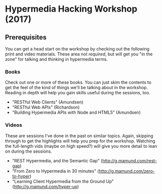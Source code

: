 # Hypermedia Hacking Workshop (2017)

## Prerequisites

You can get a head start on the workshop by checking out the following print and video materials. These area not *required*, but will get you "in the zone" for talking and thinking in hypermedia terms.

### Books
Check out one or more of these books. You can just skim the contents to get the feel of the kind of things we'll be talking about in the workshop. Reading in depth will help you gain skills useful during the sessions, too.

 * "RESTful Web Clients" (Amundsen)
 * "RESTful Web APIs" (Richardson)
 * "Building Hypermedia APIs with Node and HTML5" (Amundsen)

### Videos
These are sessions I've done in the past on similar topics. Again, skipping through to get the highlights will help you prep for the workshop. Watching the full-length vids (maybe on high speed?) will give you more detail to lean on during the sessions.

 * "REST Hypermedia, and the Semantic Gap" (http://g.mamund.com/rest-gap)
 * "From Zero to Hypermedia in 30 minutes" (http://g.mamund.com/zero-to-hyper)
 * "Learning Client Hypermedia from the Ground Up" (http://g.mamund.com/hyper-up)
